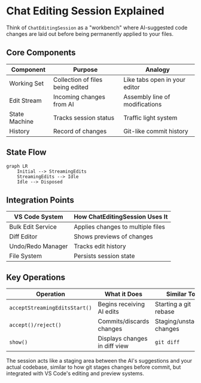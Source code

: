 # Chat Editing Session Explained

Think of `ChatEditingSession` as a "workbench" where AI-suggested code changes are laid out before being permanently applied to your files.

## Core Components

| Component     | Purpose                          | Analogy                        |
| ------------- | -------------------------------- | ------------------------------ |
| Working Set   | Collection of files being edited | Like tabs open in your editor  |
| Edit Stream   | Incoming changes from AI         | Assembly line of modifications |
| State Machine | Tracks session status            | Traffic light system           |
| History       | Record of changes                | Git-like commit history        |

## State Flow

```mermaid
graph LR
    Initial --> StreamingEdits
    StreamingEdits --> Idle
    Idle --> Disposed
```

## Integration Points

| VS Code System    | How ChatEditingSession Uses It    |
| ----------------- | --------------------------------- |
| Bulk Edit Service | Applies changes to multiple files |
| Diff Editor       | Shows previews of changes         |
| Undo/Redo Manager | Tracks edit history               |
| File System       | Persists session state            |

## Key Operations

| Operation                       | What it Does                  | Similar To                |
| ------------------------------- | ----------------------------- | ------------------------- |
| `acceptStreamingEditsStart()` | Begins receiving AI edits     | Starting a git rebase     |
| `accept()/reject()`           | Commits/discards changes      | Staging/unstaging changes |
| `show()`                      | Displays changes in diff view | `git diff`              |

The session acts like a staging area between the AI's suggestions and your actual codebase, similar to how git stages changes before commit, but integrated with VS Code's editing and preview systems.
